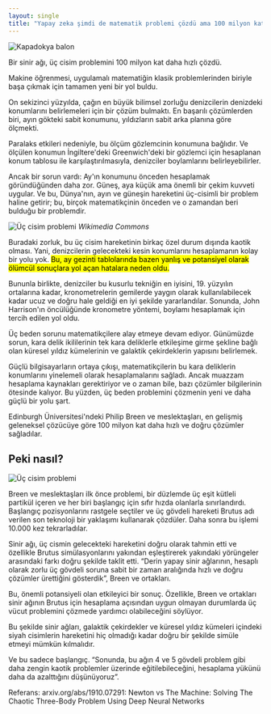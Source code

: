 ```yaml
---
layout: single
title: "Yapay zeka şimdi de matematik problemi çözdü ama 100 milyon kat daha hızlı!"
---
```

![Kapadokya balon](https://images.unsplash.com/photo-1527645746751-d4dc7aa53163?ixlib=rb-1.2.1&ixid=eyJhcHBfaWQiOjEyMDd9&auto=format&fit=crop&w=1267&q=80)

Bir sinir ağı, üç cisim problemini 100 milyon kat daha hızlı çözdü.

Makine öğrenmesi, uygulamalı matematiğin klasik problemlerinden biriyle başa çıkmak için tamamen yeni bir yol buldu.

On sekizinci yüzyılda, çağın en büyük bilimsel zorluğu denizcilerin denizdeki konumlarını belirlemeleri için bir çözüm bulmaktı. En başarılı çözümlerden biri, ayın gökteki sabit konumunu, yıldızların sabit arka planına göre ölçmekti.

Paralaks etkileri nedeniyle, bu ölçüm gözlemcinin konumuna bağlıdır. Ve ölçülen konumun İngiltere'deki Greenwich'deki bir gözlemci için hesaplanan konum tablosu ile karşılaştırılmasıyla, denizciler boylamlarını belirleyebilirler.

Ancak bir sorun vardı: Ay'ın konumunu önceden hesaplamak göründüğünden daha zor. Güneş, aya küçük ama önemli bir çekim kuvveti uygular. Ve bu, Dünya'nın, ayın ve güneşin hareketini üç-cisimli bir problem haline getirir; bu, birçok matematikçinin önceden ve o zamandan beri bulduğu bir problemdir.

![Üç cisim problemi](https://upload.wikimedia.org/wikipedia/commons/thumb/c/c9/Three_body_problem_figure-8_orbit_animation.gif/400px-Three_body_problem_figure-8_orbit_animation.gif)
*Wikimedia Commons*

Buradaki zorluk, bu üç cisim hareketinin birkaç özel durum dışında kaotik olması. Yani, denizcilerin gelecekteki kesin konumlarını hesaplamanın kolay bir yolu yok. <mark>Bu, ay gezinti tablolarında bazen yanlış ve potansiyel olarak ölümcül sonuçlara yol açan hatalara neden oldu.</mark>

Bununla birlikte, denizciler bu kusurlu tekniğin en iyisini, 19. yüzyılın ortalarına kadar, kronometrelerin gemilerde yaygın olarak kullanılabilecek kadar ucuz ve doğru hale geldiği en iyi şekilde yararlandılar. Sonunda, John Harrison'ın öncülüğünde kronometre yöntemi, boylamı hesaplamak için tercih edilen yol oldu.

<script async src="//pagead2.googlesyndication.com/pagead/js/adsbygoogle.js"></script>
<ins class="adsbygoogle"
     style="display:block; text-align:center;"
     data-ad-layout="in-article"
     data-ad-format="fluid"
     data-ad-client="ca-pub-7868661326160958"
     data-ad-slot="3072558811"></ins>
<script>
     (adsbygoogle = window.adsbygoogle || []).push({});
</script>

Üç beden sorunu matematikçilere alay etmeye devam ediyor. Günümüzde sorun, kara delik ikililerinin tek kara deliklerle etkileşime girme şekline bağlı olan küresel yıldız kümelerinin ve galaktik çekirdeklerin yapısını belirlemek.

Güçlü bilgisayarların ortaya çıkışı, matematikçilerin bu kara deliklerin konumlarını yinelemeli olarak hesaplamalarını sağladı. Ancak muazzam hesaplama kaynakları gerektiriyor ve o zaman bile, bazı çözümler bilgilerinin ötesinde kalıyor. Bu yüzden, üç beden problemini çözmenin yeni ve daha güçlü bir yolu şart.

Edinburgh Üniversitesi'ndeki Philip Breen ve meslektaşları, en gelişmiş geleneksel çözücüye göre 100 milyon kat daha hızlı ve doğru çözümler sağladılar.

Peki nasıl?
-
![Üç cisim problemi](https://cdn.technologyreview.com/i/images/three-body-sims.png?sw=616&cx=0&cy=0&cw=1421&ch=1117)

Breen ve meslektaşları ilk önce problemi, bir düzlemde üç eşit kütleli partikül içeren ve her biri başlangıç için sıfır hızda olanlarla sınırlandırdı. Başlangıç pozisyonlarını rastgele seçtiler ve üç gövdeli hareketi Brutus adı verilen son teknoloji bir yaklaşımı kullanarak çözdüler. Daha sonra bu işlemi 10.000 kez tekrarladılar.

Sinir ağı, üç cismin gelecekteki hareketini doğru olarak tahmin etti ve özellikle Brutus simülasyonlarını yakından eşleştirerek yakındaki yörüngeler arasındaki farkı doğru şekilde taklit etti. “Derin yapay sinir ağlarının, hesaplı olarak zorlu üç gövdeli soruna sabit bir zaman aralığında hızlı ve doğru çözümler ürettiğini gösterdik”, Breen ve ortakları.

Bu, önemli potansiyeli olan etkileyici bir sonuç. Özellikle, Breen ve ortakları sinir ağının Brutus için hesaplama açısından uygun olmayan durumlarda üç vücut problemini çözmede yardımcı olabileceğini söylüyor.

Bu şekilde sinir ağları, galaktik çekirdekler ve küresel yıldız kümeleri içindeki siyah cisimlerin hareketini hiç olmadığı kadar doğru bir şekilde simüle etmeyi mümkün kılmalıdır.

Ve bu sadece başlangıç. “Sonunda, bu ağın 4 ve 5 gövdeli problem gibi daha zengin kaotik problemler üzerinde eğitilebileceğini, hesaplama yükünü daha da azalttığını düşünüyoruz”.

Referans: arxiv.org/abs/1910.07291: Newton vs The Machine: Solving The Chaotic Three-Body Problem Using Deep Neural Networks
